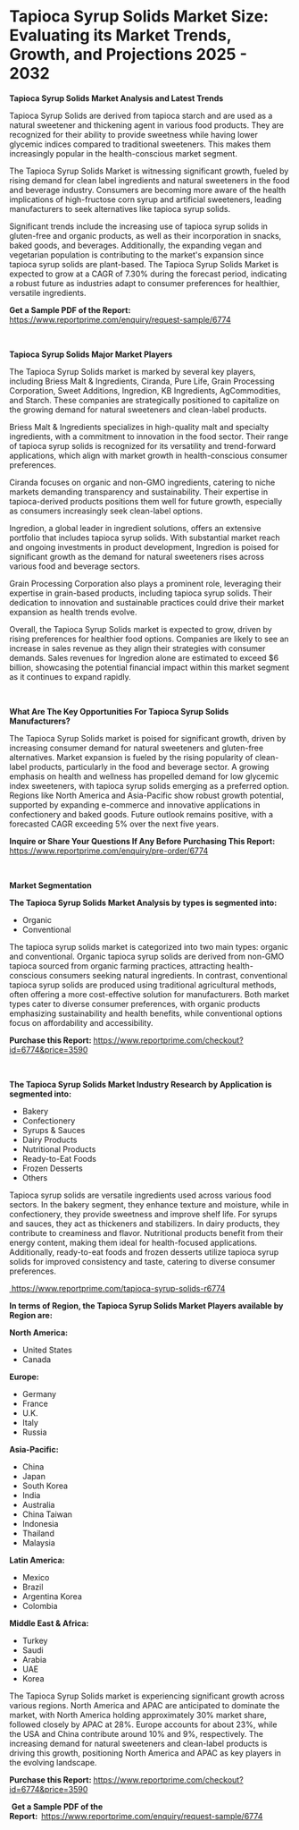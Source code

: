 <p><h1>Tapioca Syrup Solids Market Size: Evaluating its Market Trends, Growth, and Projections 2025 - 2032</h1></p><p><strong>Tapioca Syrup Solids Market Analysis and Latest Trends</strong></p>
<p><p>Tapioca Syrup Solids are derived from tapioca starch and are used as a natural sweetener and thickening agent in various food products. They are recognized for their ability to provide sweetness while having lower glycemic indices compared to traditional sweeteners. This makes them increasingly popular in the health-conscious market segment. </p><p>The Tapioca Syrup Solids Market is witnessing significant growth, fueled by rising demand for clean label ingredients and natural sweeteners in the food and beverage industry. Consumers are becoming more aware of the health implications of high-fructose corn syrup and artificial sweeteners, leading manufacturers to seek alternatives like tapioca syrup solids. </p><p>Significant trends include the increasing use of tapioca syrup solids in gluten-free and organic products, as well as their incorporation in snacks, baked goods, and beverages. Additionally, the expanding vegan and vegetarian population is contributing to the market's expansion since tapioca syrup solids are plant-based. The Tapioca Syrup Solids Market is expected to grow at a CAGR of 7.30% during the forecast period, indicating a robust future as industries adapt to consumer preferences for healthier, versatile ingredients.</p></p>
<p><strong>Get a Sample PDF of the Report:&nbsp;</strong> <a href="https://www.reportprime.com/enquiry/request-sample/6774?utm_campaign=4464&utm_medium=2&utm_source=Github&utm_content=ia&utm_term=16052025&utm_id=tapioca-syrup-solids">https://www.reportprime.com/enquiry/request-sample/6774</a></p>
<p>&nbsp;</p>
<p><strong>Tapioca Syrup Solids Major Market Players</strong></p>
<p><p>The Tapioca Syrup Solids market is marked by several key players, including Briess Malt & Ingredients, Ciranda, Pure Life, Grain Processing Corporation, Sweet Additions, Ingredion, KB Ingredients, AgCommodities, and Starch. These companies are strategically positioned to capitalize on the growing demand for natural sweeteners and clean-label products.</p><p>Briess Malt & Ingredients specializes in high-quality malt and specialty ingredients, with a commitment to innovation in the food sector. Their range of tapioca syrup solids is recognized for its versatility and trend-forward applications, which align with market growth in health-conscious consumer preferences.</p><p>Ciranda focuses on organic and non-GMO ingredients, catering to niche markets demanding transparency and sustainability. Their expertise in tapioca-derived products positions them well for future growth, especially as consumers increasingly seek clean-label options.</p><p>Ingredion, a global leader in ingredient solutions, offers an extensive portfolio that includes tapioca syrup solids. With substantial market reach and ongoing investments in product development, Ingredion is poised for significant growth as the demand for natural sweeteners rises across various food and beverage sectors.</p><p>Grain Processing Corporation also plays a prominent role, leveraging their expertise in grain-based products, including tapioca syrup solids. Their dedication to innovation and sustainable practices could drive their market expansion as health trends evolve.</p><p>Overall, the Tapioca Syrup Solids market is expected to grow, driven by rising preferences for healthier food options. Companies are likely to see an increase in sales revenue as they align their strategies with consumer demands. Sales revenues for Ingredion alone are estimated to exceed $6 billion, showcasing the potential financial impact within this market segment as it continues to expand rapidly.</p></p>
<p>&nbsp;</p>
<p><strong>What Are The Key Opportunities For Tapioca Syrup Solids Manufacturers?</strong></p>
<p><p>The Tapioca Syrup Solids market is poised for significant growth, driven by increasing consumer demand for natural sweeteners and gluten-free alternatives. Market expansion is fueled by the rising popularity of clean-label products, particularly in the food and beverage sector. A growing emphasis on health and wellness has propelled demand for low glycemic index sweeteners, with tapioca syrup solids emerging as a preferred option. Regions like North America and Asia-Pacific show robust growth potential, supported by expanding e-commerce and innovative applications in confectionery and baked goods. Future outlook remains positive, with a forecasted CAGR exceeding 5% over the next five years.</p></p>
<p><strong>Inquire or Share Your Questions If Any Before Purchasing This Report:</strong> <a href="https://www.reportprime.com/enquiry/pre-order/6774?utm_campaign=4464&utm_medium=2&utm_source=Github&utm_content=ia&utm_term=16052025&utm_id=tapioca-syrup-solids">https://www.reportprime.com/enquiry/pre-order/6774</a></p>
<p>&nbsp;</p>
<p><strong>Market Segmentation</strong></p>
<p><strong>The Tapioca Syrup Solids Market Analysis by types is segmented into:</strong></p>
<p><ul><li>Organic</li><li>Conventional</li></ul></p>
<p><p>The tapioca syrup solids market is categorized into two main types: organic and conventional. Organic tapioca syrup solids are derived from non-GMO tapioca sourced from organic farming practices, attracting health-conscious consumers seeking natural ingredients. In contrast, conventional tapioca syrup solids are produced using traditional agricultural methods, often offering a more cost-effective solution for manufacturers. Both market types cater to diverse consumer preferences, with organic products emphasizing sustainability and health benefits, while conventional options focus on affordability and accessibility.</p></p>
<p><strong>Purchase this Report:&nbsp;</strong><a href="https://www.reportprime.com/checkout?id=6774&price=3590&utm_campaign=4464&utm_medium=2&utm_source=Github&utm_content=ia&utm_term=16052025&utm_id=tapioca-syrup-solids">https://www.reportprime.com/checkout?id=6774&price=3590</a></p>
<p>&nbsp;</p>
<p><strong>The Tapioca Syrup Solids Market Industry Research by Application is segmented into:</strong></p>
<p><ul><li>Bakery</li><li>Confectionery</li><li>Syrups & Sauces</li><li>Dairy Products</li><li>Nutritional Products</li><li>Ready-to-Eat Foods</li><li>Frozen Desserts</li><li>Others</li></ul></p>
<p><p>Tapioca syrup solids are versatile ingredients used across various food sectors. In the bakery segment, they enhance texture and moisture, while in confectionery, they provide sweetness and improve shelf life. For syrups and sauces, they act as thickeners and stabilizers. In dairy products, they contribute to creaminess and flavor. Nutritional products benefit from their energy content, making them ideal for health-focused applications. Additionally, ready-to-eat foods and frozen desserts utilize tapioca syrup solids for improved consistency and taste, catering to diverse consumer preferences.</p></p>
<p><a href="https://www.reportprime.com/tapioca-syrup-solids-r6774?utm_campaign=4464&utm_medium=2&utm_source=Github&utm_content=ia&utm_term=16052025&utm_id=tapioca-syrup-solids">&nbsp;https://www.reportprime.com/tapioca-syrup-solids-r6774</a></p>
<p><strong>In terms of Region, the Tapioca Syrup Solids Market Players available by Region are:</strong></p>
<p>
    <p> <strong> North America: </strong>
        <ul>
            <li>United States</li>
            <li>Canada</li>
        </ul>
        </p> 
    <p> <strong> Europe: </strong>
        <ul>
            <li>Germany</li>
            <li>France</li>
            <li>U.K.</li>
            <li>Italy</li>
            <li>Russia</li>
        </ul>
        </p> 
    <p> <strong> Asia-Pacific: </strong>
        <ul>
            <li>China</li>
            <li>Japan</li>
            <li>South Korea</li>
            <li>India</li>
            <li>Australia</li>
            <li>China Taiwan</li>
            <li>Indonesia</li>
            <li>Thailand</li>
            <li>Malaysia</li>
        </ul>
        </p> 
    <p> <strong> Latin America: </strong>
        <ul>
            <li>Mexico</li>
            <li>Brazil</li>
            <li>Argentina Korea</li>
            <li>Colombia</li>
        </ul>
        </p> 
    <p> <strong> Middle East & Africa: </strong>
        <ul>
            <li>Turkey</li>
            <li>Saudi</li>
            <li>Arabia</li>
            <li>UAE</li>
            <li>Korea</li>
        </ul>
    </p>
    </p>
<p><p>The Tapioca Syrup Solids market is experiencing significant growth across various regions. North America and APAC are anticipated to dominate the market, with North America holding approximately 30% market share, followed closely by APAC at 28%. Europe accounts for about 23%, while the USA and China contribute around 10% and 9%, respectively. The increasing demand for natural sweeteners and clean-label products is driving this growth, positioning North America and APAC as key players in the evolving landscape.</p></p>
<p><strong>Purchase this Report: </strong><a href="https://www.reportprime.com/checkout?id=6774&price=3590&utm_campaign=4464&utm_medium=2&utm_source=Github&utm_content=ia&utm_term=16052025&utm_id=tapioca-syrup-solids">https://www.reportprime.com/checkout?id=6774&price=3590</a></p>
<p>&nbsp;<strong>Get a Sample PDF of the Report:&nbsp;&nbsp;</strong><a href="https://www.reportprime.com/enquiry/request-sample/6774?utm_campaign=4464&utm_medium=2&utm_source=Github&utm_content=ia&utm_term=16052025&utm_id=tapioca-syrup-solids">https://www.reportprime.com/enquiry/request-sample/6774</a></p>
<p><strong></strong></p>
<p><p></p><p></p><p></p></p>